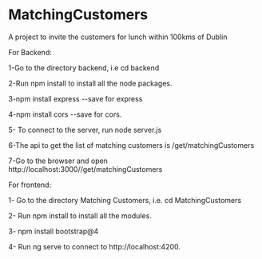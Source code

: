 # MatchingCustomers
A project to invite the customers for lunch within 100kms of Dublin 

For Backend:

1-Go to the directory backend, i.e  cd backend

2-Run npm install to install all the node packages.

3-npm install express --save for express

4-npm install cors --save for cors.

5- To connect to the server, run node server.js

6-The api to get the list of matching customers is /get/matchingCustomers

7-Go to the browser and open http://localhost:3000//get/matchingCustomers

For frontend:

1- Go to the directory Matching Customers, i.e. cd MatchingCustomers

2- Run npm install to install all the modules.

3- npm install bootstrap@4

4- Run ng serve to connect to http://localhost:4200.
